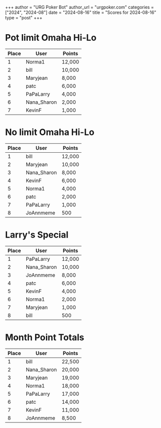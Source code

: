+++
author = "URG Poker Bot"
author_url = "urgpoker.com"
categories = ["2024", "2024-08"]
date = "2024-08-16"
title = "Scores for 2024-08-16"
type = "post"
+++
# Pot limit Omaha Hi-Lo

| Place | User | Points |
|-------|------|--------|
| 1 | Norma1 | 12,000 |
| 2 | bill | 10,000 |
| 3 | Maryjean | 8,000 |
| 4 | patc | 6,000 |
| 5 | PaPaLarry | 4,000 |
| 6 | Nana_Sharon | 2,000 |
| 7 | KevinF | 1,000 |

# No limit Omaha Hi-Lo

| Place | User | Points |
|-------|------|--------|
| 1 | bill | 12,000 |
| 2 | Maryjean | 10,000 |
| 3 | Nana_Sharon | 8,000 |
| 4 | KevinF | 6,000 |
| 5 | Norma1 | 4,000 |
| 6 | patc | 2,000 |
| 7 | PaPaLarry | 1,000 |
| 8 | JoAnnmeme | 500 |

# Larry's Special

| Place | User | Points |
|-------|------|--------|
| 1 | PaPaLarry | 12,000 |
| 2 | Nana_Sharon | 10,000 |
| 3 | JoAnnmeme | 8,000 |
| 4 | patc | 6,000 |
| 5 | KevinF | 4,000 |
| 6 | Norma1 | 2,000 |
| 7 | Maryjean | 1,000 |
| 8 | bill | 500 |

# Month Point Totals

| Place | User | Points |
|-------|------|--------|
| 1 | bill | 22,500 |
| 2 | Nana_Sharon | 20,000 |
| 3 | Maryjean | 19,000 |
| 4 | Norma1 | 18,000 |
| 5 | PaPaLarry | 17,000 |
| 6 | patc | 14,000 |
| 7 | KevinF | 11,000 |
| 8 | JoAnnmeme | 8,500 |
